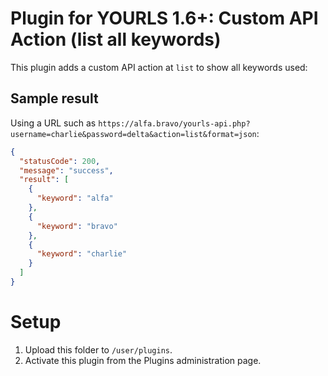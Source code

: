 # Plugin for YOURLS 1.6+: Custom API Action (list all keywords)

This plugin adds a custom API action at `list` to show all keywords used:

## Sample result

Using a URL such as `https://alfa.bravo/yourls-api.php?username=charlie&password=delta&action=list&format=json`:

```json
{
  "statusCode": 200,
  "message": "success",
  "result": [
    {
      "keyword": "alfa"
    },
    {
      "keyword": "bravo"
    },
    {
      "keyword": "charlie"
    }
  ]
}

```

# Setup

1. Upload this folder to `/user/plugins`.
2. Activate this plugin from the Plugins administration page.
